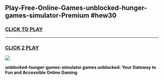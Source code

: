 
## Play-Free-Online-Games-unblocked-hunger-games-simulator-Premium #hew30
<h3>
<a href="https://premium.freeplayer.one?title=unblocked-hunger-games-simulator&ref=8M">CLICK TO PLAY</a></h3>
<hr>

<h3>
<a href="https://premium.freeplayer.one?title=unblocked-hunger-games-simulator&ref=8M">CLICK 2 PLAY</a>
  
</h3>

<a href="https://premium.freeplayer.one?title=unblocked-hunger-games-simulator&ref=8M"><img src="https://clearcache.store/games.png"></a>


**unblocked-hunger-games-simulator games unblocked: Your Gateway to Fun and Accessible Online Gaming**
